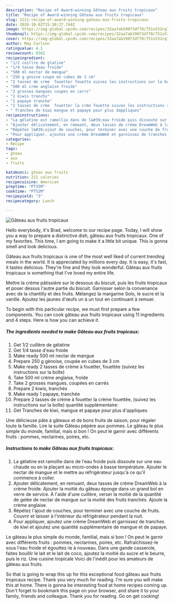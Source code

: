 ```yaml
---
description: "Recipe of Award-winning Gâteau aux fruits tropicaux"
title: "Recipe of Award-winning Gâteau aux fruits tropicaux"
slug: 2211-recipe-of-award-winning-gateau-aux-fruits-tropicaux
date: 2020-10-02T15:30:27.744Z
image: https://img-global.cpcdn.com/recipes/32aa7ab190f3df70/751x532cq70/gateau-aux-fruits-tropicaux-photo-principale-de-la-recette.jpg
thumbnail: https://img-global.cpcdn.com/recipes/32aa7ab190f3df70/751x532cq70/gateau-aux-fruits-tropicaux-photo-principale-de-la-recette.jpg
cover: https://img-global.cpcdn.com/recipes/32aa7ab190f3df70/751x532cq70/gateau-aux-fruits-tropicaux-photo-principale-de-la-recette.jpg
author: May Carlson
ratingvalue: 4.1
reviewcount: 8362
recipeingredient:
- "1/2 cuillre de glatine"
- "1/4 tasse deau froide"
- "500 ml nectar de mangue"
- "250 g gnoise coupe en cubes de 3 cm"
- "2 tasses de crme  fouetter fouette suivez les instructions sur la bote"
- "500 ml crme anglaise froide"
- "2 grosses mangues coupes en carrs"
- "2 kiwis tranchs"
- "1 papaye tranche"
- "2 tasses de crme  fouetter la crme fouette suivez les instructions sur la bote quantit supplmentaire"
- " Tranches de kiwi mangue et papaye pour plus dappliques"
recipeinstructions:
- "La gélatine est ramollie dans de l&#39;eau froide puis dissoute sur une eau chaude ou en la plaçant au micro-ondes à basse température. Ajouter le nectar de mangue et le mettre au réfrigérateur jusqu&#39;à ce qu&#39;il commence à coller."
- "Ajouter délicatement, en remuant, deux tasses de crème DreamWeb à la crème froide. Ajouter la moitié du gâteau éponge dans un grand bol en verre de service. À l&#39;aide d&#39;une cuillère, verser la moitié de la quantité de gelée de nectar de mangue sur la moitié des fruits tranchés. Ajoute la crème anglaise."
- "Répétez l&#39;ajout de couches, pour terminer avec une couche de fruits. Couvrir et laisser à l&#39;intérieur du réfrigérateur pendant la nuit."
- "Pour appliquer, ajoutez une crème DreamWeb et garnissez de tranches de kiwi et ajoutez une quantité supplémentaire de mangue et de papaye."
categories:
- Recipe
tags:
- gteau
- aux
- fruits

katakunci: gteau aux fruits 
nutrition: 211 calories
recipecuisine: American
preptime: "PT35M"
cooktime: "PT52M"
recipeyield: "3"
recipecategory: Lunch

---
```



![Gâteau aux fruits tropicaux](https://img-global.cpcdn.com/recipes/32aa7ab190f3df70/751x532cq70/gateau-aux-fruits-tropicaux-photo-principale-de-la-recette.jpg)

Hello everybody, it's Brad, welcome to our recipe page. Today, I will show you a way to prepare a distinctive dish, gâteau aux fruits tropicaux. One of my favorites. This time, I am going to make it a little bit unique. This is gonna smell and look delicious.

Gâteau aux fruits tropicaux is one of the most well liked of current trending meals in the world. It is appreciated by millions every day. It is easy, it's fast, it tastes delicious. They're fine and they look wonderful. Gâteau aux fruits tropicaux is something that I've loved my entire life.

Mettre la crème pâtissière sur le dessous du biscuit, puis les fruits tropicaux et poser dessus l&#39;autre partie du biscuit. Garnisser selon la convenance avec de la chantilly et des fruits. Mélangez la margarine Solo, le sucre et la vanille. Ajoutez les jaunes d&#39;œufs un à un tout en continuant à remuer.


To begin with this particular recipe, we must first prepare a few components. You can cook gâteau aux fruits tropicaux using 11 ingredients and 4 steps. Here is how you can achieve it.

<!--inarticleads1-->

##### The ingredients needed to make Gâteau aux fruits tropicaux:

1. Get 1/2 cuillère de gélatine
1. Get 1/4 tasse d&#39;eau froide
1. Make ready 500 ml nectar de mangue
1. Prepare 250 g génoise, coupée en cubes de 3 cm
1. Make ready 2 tasses de crème à fouetter, fouettée (suivez les instructions sur la boîte)
1. Take 500 ml crème anglaise, froide
1. Take 2 grosses mangues, coupées en carrés
1. Prepare 2 kiwis, tranchés
1. Make ready 1 papaye, tranchée
1. Prepare 2 tasses de crème à fouetter la crème fouettée, (suivez les instructions sur la boîte) quantité supplémentaire:
1. Get  Tranches de kiwi, mangue et papaye pour plus d&#39;appliques


Une délicieuse pâte à gâteaux et de bons fruits de saison, pour régaler toute la famille. Lire la suite Gâteau pépère aux pommes. Le gâteau le plus simple du monde, familial, mais si bon ! On peut le garnir avec différents fruits : pommes, nectarines, poires, etc. 

<!--inarticleads2-->

##### Instructions to make Gâteau aux fruits tropicaux:

1. La gélatine est ramollie dans de l&#39;eau froide puis dissoute sur une eau chaude ou en la plaçant au micro-ondes à basse température. Ajouter le nectar de mangue et le mettre au réfrigérateur jusqu&#39;à ce qu&#39;il commence à coller.
1. Ajouter délicatement, en remuant, deux tasses de crème DreamWeb à la crème froide. Ajouter la moitié du gâteau éponge dans un grand bol en verre de service. À l&#39;aide d&#39;une cuillère, verser la moitié de la quantité de gelée de nectar de mangue sur la moitié des fruits tranchés. Ajoute la crème anglaise.
1. Répétez l&#39;ajout de couches, pour terminer avec une couche de fruits. Couvrir et laisser à l&#39;intérieur du réfrigérateur pendant la nuit.
1. Pour appliquer, ajoutez une crème DreamWeb et garnissez de tranches de kiwi et ajoutez une quantité supplémentaire de mangue et de papaye.


Le gâteau le plus simple du monde, familial, mais si bon ! On peut le garnir avec différents fruits : pommes, nectarines, poires, etc. Rafraîchissez-le sous l&#39;eau froide et égouttez-le à nouveau. Dans une gande casserole, faites bouillir le lait et le lait de coco, ajoutez la moitié du sucre et le beurre, puis le riz. Une cuisine tropicale Voici de l&#39;inédit pour les amateurs de gâteau aux fruits. 

So that is going to wrap this up for this exceptional food gâteau aux fruits tropicaux recipe. Thank you very much for reading. I'm sure you will make this at home. There is gonna be interesting food at home recipes coming up. Don't forget to bookmark this page on your browser, and share it to your family, friends and colleague. Thank you for reading. Go on get cooking!
